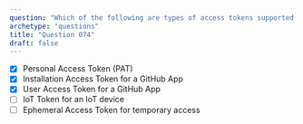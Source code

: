 ```yaml
---
question: "Which of the following are types of access tokens supported by GitHub? (Choose three.)"
archetype: "questions"
title: "Question 074"
draft: false
---
```


- [x] Personal Access Token (PAT)
- [x] Installation Access Token for a GitHub App
- [x] User Access Token for a GitHub App
- [ ] IoT Token for an IoT device
- [ ] Ephemeral Access Token for temporary access
